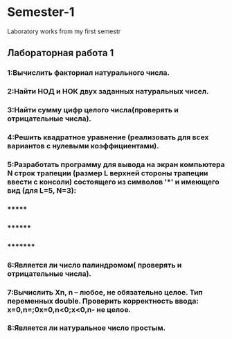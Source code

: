 # Semester-1
Laboratory works from my first semestr
## Лабораторная  работа 1
### 1:Вычислить факториал натурального числа.
### 2:Найти НОД и НОК двух заданных натуральных чисел.
### 3:Найти сумму цифр целого числа(проверять и отрицательные числа).
### 4:Решить квадратное уравнение (реализовать для всех вариантов с нулевыми коэффициентами).
### 5:Разработать программу для вывода на экран компьютера N строк трапеции (размер L верхней стороны трапеции ввести с консоли) состоящего из символов '*' и имеющего вид (для L=5, N=3): 	
### *****
### ******
### *******
### 6:Является ли число палиндромом( проверять и отрицательные числа).
### 7:Вычислить Xn, n – любое, не обязательно целое. Тип переменных double. Проверить корректность ввода: x=0,n=;0x=0,n<0;x<0,n- не целое.
### 8:Является ли натуральное число простым.
